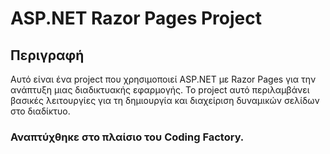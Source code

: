 # ASP.NET Razor Pages Project

## Περιγραφή

Αυτό είναι ένα project που χρησιμοποιεί ASP.NET με Razor Pages για την ανάπτυξη μιας διαδικτυακής εφαρμογής.
Το project αυτό περιλαμβάνει βασικές λειτουργίες για τη δημιουργία και διαχείριση δυναμικών σελίδων στο διαδίκτυο.

### Αναπτύχθηκε στο πλαίσιο του Coding Factory.